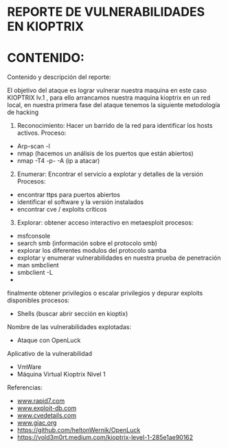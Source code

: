 # REPORTE DE VULNERABILIDADES EN KIOPTRIX
# CONTENIDO:
Contenido y descripción del reporte: 

El objetivo del ataque es lograr vulnerar nuestra maquina en este caso KIOPTRIX lv.1 , para ello arrancamos nuestra maquina kioptrix en un red local, en nuestra primera fase del ataque tenemos la siguiente metodología de hacking 
1.	Reconocimiento: 
Hacer un barrido de la red para identificar los hosts activos.
Proceso: 
-	Arp-scan -l 
-	nmap (hacemos un análisis de los puertos que están abiertos)
-	nmap -T4 -p- -A (ip a atacar)
2.	Enumerar:
Encontrar el servicio a explotar y detalles de la versión
Procesos:
-	encontrar ttps para puertos abiertos
-	identificar el software y la versión instalados
-	encontrar cve / exploits críticos

3.	Explorar: 
obtener acceso interactivo en metaesploit
procesos: 
-	msfconsole 
-	search smb (información sobre el protocolo smb)
-	explorar los diferentes modulos del protocolo samba 
-	explotar y enumerar vulnerabilidades en nuestra prueba de penetración 
-	man smbclient
-	smbclient -L <ip atacada>
-	
finalmente obtener privilegios o escalar privilegios y depurar exploits disponibles
procesos:
-	Shells (buscar abrir sección en kioptix)


Nombre de las vulnerabilidades explotadas:
-	Ataque con OpenLuck

Aplicativo de la vulnerabilidad
-	VmWare
-	Máquina Virtual Kioptrix Nivel 1


Referencias:
-	www.rapid7.com
-	www.exploit-db.com
-	www.cvedetails.com
-	www.giac.org 
-	https://github.com/heltonWernik/OpenLuck
-	https://vold3m0rt.medium.com/kioptrix-level-1-285e1ae90162





